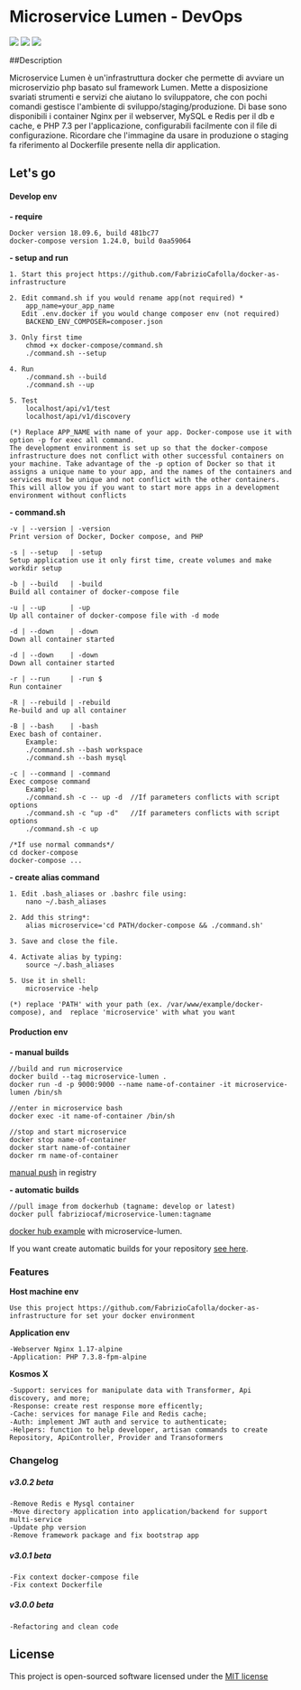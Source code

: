 # Microservice Lumen - DevOps 
![](https://img.shields.io/badge/version-3.0.2--beta-green.svg)
![](https://img.shields.io/badge/docker--compose-build-blue.svg)
![](https://img.shields.io/badge/docker-build-blue.svg)

##Description

Microservice Lumen è un'infrastruttura docker che permette di avviare un microservizio php basato sul framework Lumen. 
Mette a disposizione svariati strumenti e servizi che aiutano lo sviluppatore, che con pochi comandi gestisce l'ambiente di sviluppo/staging/produzione. 
Di base sono disponibili i container Nginx per il webserver, MySQL e Redis per il db e cache, e PHP 7.3 per l'applicazione, configurabili facilmente con il file di configurazione. 
Ricordare che l'immagine da usare in produzione o staging fa riferimento al Dockerfile presente nella dir application.

## Let's go
#### Develop env
**- require**
    
    Docker version 18.09.6, build 481bc77
    docker-compose version 1.24.0, build 0aa59064

**- setup and run**

    1. Start this project https://github.com/FabrizioCafolla/docker-as-infrastructure
    
    2. Edit command.sh if you would rename app(not required) *
        app_name=your_app_name
       Edit .env.docker if you would change composer env (not required)
        BACKEND_ENV_COMPOSER=composer.json 

    3. Only first time
        chmod +x docker-compose/command.sh 
        ./command.sh --setup
    
    4. Run
        ./command.sh --build
        ./command.sh --up
        
    5. Test
        localhost/api/v1/test 
        localhost/api/v1/discovery
    
    (*) Replace APP_NAME with name of your app. Docker-compose use it with option -p for exec all command.
    The development environment is set up so that the docker-compose infrastructure does not conflict with other successful containers on your machine. Take advantage of the -p option of Docker so that it assigns a unique name to your app, and the names of the containers and services must be unique and not conflict with the other containers. This will allow you if you want to start more apps in a development environment without conflicts
    
**- command.sh**

    -v | --version | -version
    Print version of Docker, Docker compose, and PHP
    
    -s | --setup   | -setup
    Setup application use it only first time, create volumes and make workdir setup
    
    -b | --build   | -build
    Build all container of docker-compose file
    
    -u | --up      | -up
    Up all container of docker-compose file with -d mode
    
    -d | --down    | -down
    Down all container started
    
    -d | --down    | -down
    Down all container started
    
    -r | --run     | -run $
    Run container
    
    -R | --rebuild | -rebuild
    Re-build and up all container
    
    -B | --bash    | -bash
    Exec bash of container.
        Example:
        ./command.sh --bash workspace
        ./command.sh --bash mysql
    
    -c | --command | -command
    Exec compose command
        Example:
        ./command.sh -c -- up -d  //If parameters conflicts with script options
        ./command.sh -c "up -d"   //If parameters conflicts with script options
        ./command.sh -c up
       
    /*If use normal commands*/
    cd docker-compose
    docker-compose ...
    
**- create alias command**
    
    1. Edit .bash_aliases or .bashrc file using: 
        nano ~/.bash_aliases
        
    2. Add this string*: 
        alias microservice='cd PATH/docker-compose && ./command.sh'
        
    3. Save and close the file.
    
    4. Activate alias by typing: 
        source ~/.bash_aliases
        
    5. Use it in shell:
        microservice -help    
        
    (*) replace 'PATH' with your path (ex. /var/www/example/docker-compose), and  replace 'microservice' with what you want
    
#### Production env

**- manual builds** 

    //build and run microservice
    docker build --tag microservice-lumen .
    docker run -d -p 9000:9000 --name name-of-container -it microservice-lumen /bin/sh

    //enter in microservice bash     
    docker exec -it name-of-container /bin/sh
    
    //stop and start microservice
    docker stop name-of-container
    docker start name-of-container
    docker rm name-of-container

[manual push](https://docs.docker.com/engine/reference/commandline/push/) in registry 

**- automatic builds** 

    //pull image from dockerhub (tagname: develop or latest)
    docker pull fabriziocaf/microservice-lumen:tagname
    
[docker hub example](https://hub.docker.com/r/fabriziocaf/microservice-lumen) with microservice-lumen.

If you want create automatic builds for your repository [see here](https://hub.docker.com/r/fabriziocaf/microservice-lumen).

### Features 

**Host machine env**

    Use this project https://github.com/FabrizioCafolla/docker-as-infrastructure for set your docker environment
     
**Application env** 
    
    -Webserver Nginx 1.17-alpine
    -Application: PHP 7.3.8-fpm-alpine

**Kosmos X**

    -Support: services for manipulate data with Transformer, Api discovery, and more;
    -Response: create rest response more efficently;
    -Cache: services for manage File and Redis cache;
    -Auth: implement JWT auth and service to authenticate;
    -Helpers: function to help developer, artisan commands to create Repository, ApiController, Provider and Transoformers
    
### Changelog

  ##### v3.0.2 beta
    -Remove Redis e Mysql container
    -Move directory application into application/backend for support multi-service
    -Update php version
    -Remove framework package and fix bootstrap app

  ##### v3.0.1 beta
    -Fix context docker-compose file
    -Fix context Dockerfile 
    
  ##### v3.0.0 beta
    -Refactoring and clean code

## License

This project is open-sourced software licensed under the [MIT license](http://opensource.org/licenses/MIT)
